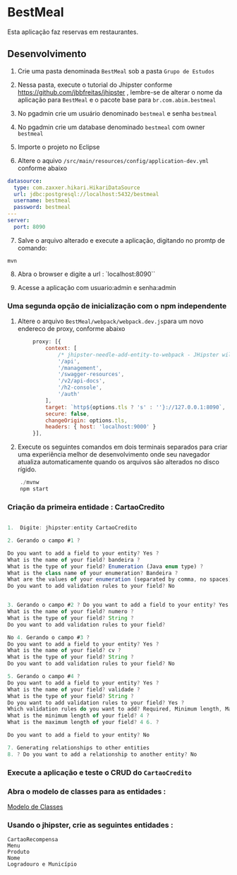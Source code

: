 # BestMeal

Esta aplicação faz reservas em restaurantes.

## Desenvolvimento

1. Crie uma pasta denominada `BestMeal` sob a pasta `Grupo de Estudos`

2. Nessa pasta, execute o tutorial do Jhipster conforme https://github.com/jbbfreitas/jhipster , lembre-se de alterar o nome da aplicação para `BestMeal` e o pacote base para `br.com.abim.bestmeal`

3. No pgadmin crie um usuário denominado `bestmeal` e senha `bestmeal`

4. No pgadmin crie um database denominado `bestmeal` com owner `bestmeal`

5. Importe o projeto no Eclipse

6. Altere o aquivo `/src/main/resources/config/application-dev.yml` conforme abaixo

```yml
datasource:
  type: com.zaxxer.hikari.HikariDataSource
  url: jdbc:postgresql://localhost:5432/bestmeal
  username: bestmeal
  password: bestmeal
---
server:
  port: 8090
```

7. Salve o arquivo alterado e execute a aplicação, digitando no promtp de comando:

```
mvn
```

8. Abra o browser e digite a url : `localhost:8090``

9. Acesse a aplicação com usuario:admin e senha:admin

### Uma segunda opção de inicialização com o npm independente

1. Altere o arquivo `BestMeal/webpack/webpack.dev.js`para um novo endereco de proxy, conforme abaixo

```js
        proxy: [{
            context: [
                /* jhipster-needle-add-entity-to-webpack - JHipster will add entity api paths here */
                '/api',
                '/management',
                '/swagger-resources',
                '/v2/api-docs',
                '/h2-console',
                '/auth'
            ],
            target: `http${options.tls ? 's' : ''}://127.0.0.1:8090`,
            secure: false,
            changeOrigin: options.tls,
            headers: { host: 'localhost:9000' }
        }],
```

2. Execute os seguintes comandos em dois terminais separados para criar uma experiência melhor de desenvolvimento onde seu navegador
   atualiza automaticamente quando os arquivos são alterados no disco rígido.

```java
    ./mvnw
    npm start
```

### Criação da primeira entidade : CartaoCredito

```js

1.  Digite: jhipster:entity CartaoCredito

2. Gerando o campo #1 ?

Do you want to add a field to your entity? Yes ?
What is the name of your field? bandeira ?
What is the type of your field? Enumeration (Java enum type) ?
What is the class name of your enumeration? Bandeira ?
What are the values of your enumeration (separated by comma, no spaces)? Maste er,Visa,Elo,American,Dinners ?
Do you want to add validation rules to your field? No


3. Gerando o campo #2 ? Do you want to add a field to your entity? Yes ?
What is the name of your field? numero ?
What is the type of your field? String ?
Do you want to add validation rules to your field?

No 4. Gerando o campo #3 ?
Do you want to add a field to your entity? Yes ?
What is the name of your field? cv ?
What is the type of your field? String ?
Do you want to add validation rules to your field? No

5. Gerando o campo #4 ?
Do you want to add a field to your entity? Yes ?
What is the name of your field? validade ?
What is the type of your field? String ?
Do you want to add validation rules to your field? Yes ?
Which validation rules do you want to add? Required, Minimum length, Maximum length ?
What is the minimum length of your field? 4 ?
What is the maximum length of your field? 4 6. ?

Do you want to add a field to your entity? No

7. Generating relationships to other entities
8. ? Do you want to add a relationship to another entity? No

```

### Execute a aplicação e teste o CRUD do `CartaoCredito`

### Abra o modelo de classes para as entidades :

[Modelo de Classes](https://github.com/jbbfreitas/BestMeal/blob/master/Calsses%20do%20restaurante.jpg)

### Usando o jhipster, crie as seguintes entidades :

```
CartaoRecompensa
Menu
Produto
Nome
Logradouro e Município
```
